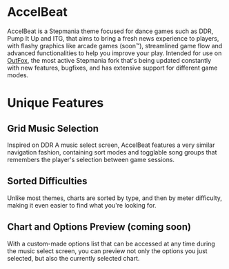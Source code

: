# **AccelBeat**
AccelBeat is a Stepmania theme focused for dance games such as DDR, Pump It Up and ITG, that aims to bring a fresh news experience to players, with flashy graphics like arcade games (soon™), streamlined game flow and advanced functionalities to help you improve your play. Intended for use on [OutFox](https://github.com/TeamRizu/OutFox/), the most active Stepmania fork that's being updated constantly with new features, bugfixes, and has extensive support for different game modes. 


# **Unique Features** 
## **Grid Music Selection**
Inspired on DDR A music select screen, AccelBeat features a very similar navigation fashion, containing sort modes and togglable song groups that remembers the player's selection between game sessions. 

## **Sorted Difficulties** 
Unlike most themes, charts are sorted by type, and then by meter difficulty, making it even easier to find what you're looking for.

## **Chart and Options Preview (coming soon)** 
With a custom-made options list that can be accessed at any time during the music select screen, you can preview not only the options you just selected, but also the currently selected chart.
